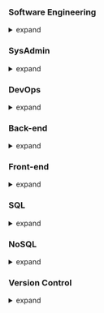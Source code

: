 ### Software Engineering
<details>
<summary>expand</summary>

---
* Design Patterns
* OOP
* SOLID
* TDD
* BDD
* DDD
---
</details>

### SysAdmin
<details>
<summary>expand</summary>

---
* Linux
* Ansible
* AWS
* GCP
* Zabbix
* Apache httpd
* NGINX
---
</details>

### DevOps
<details>
<summary>expand</summary>

---
* Docker
* GitHub Actions
* GitLab CI/CD
---
</details>

### Back-end
<details>
<summary>expand</summary>

---
* Java
* PHP
* NodeJS
---
</details>

### Front-end
<details>
<summary>expand</summary>

---
* React
* React Native
* VueJS
* Angular
* Knockout.js
* Electron
---
</details>

### SQL
<details>
<summary>expand</summary>

---
* MySQL
* PostgreSQL
* SQLite
---
</details>

### NoSQL
<details>
<summary>expand</summary>

---
* MongoDB
* Redis
---
</details>

### Version Control
<details>
<summary>expand</summary>

---
* GitHub
* GitLab
* Bitbucket
---
</details>
